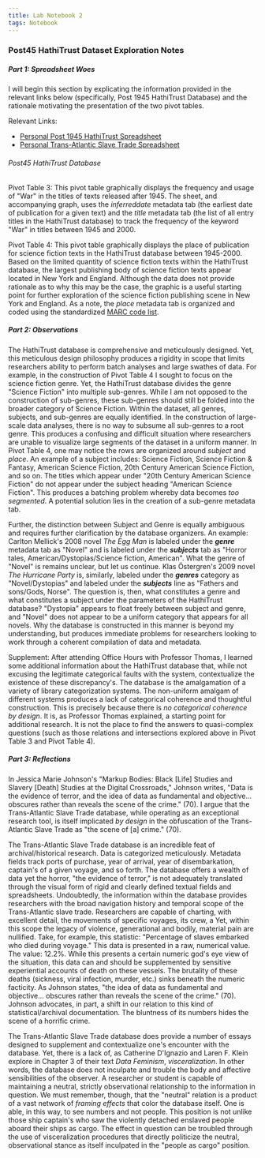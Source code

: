```yaml
---
title: Lab Notebook 2
tags: Notebook
---
```

### Post45 HathiTrust Dataset Exploration Notes
##### Part 1: Spreadsheet Woes
I will begin this section by explicating the information provided in the relevant links below (specifically, Post 1945 HathiTrust Database) and the rationale motivating the presentation of the two pivot tables.

Relevant Links:
- [Personal Post 1945 HathiTrust Spreadsheet](https://docs.google.com/spreadsheets/d/1amHrs3VCNm5jNxxeY4ehRwLyX8ltlBoyNyw2nnEOf34/edit?usp=sharing)
- [Personal Trans-Atlantic Slave Trade Spreadsheet](https://docs.google.com/spreadsheets/d/1YokJTFsyprZ0_zMq7zOeLj34mN-zR-x7Sr4ccmzh4Y4/edit?usp=sharing)

###### Post45 HathiTrust Database
Pivot Table 3: This pivot table graphically displays the frequency and usage of "War" in the titles of texts released after 1945. The sheet, and accompanying graph, uses the *inferreddate* metadata tab (the earliest date of publication for a given text) and the *title* metadata tab (the list of all entry titles in the HathiTrust database) to track the frequency of the keyword "War" in titles between 1945 and 2000.

Pivot Table 4: This pivot table graphically displays the place of publication for science fiction texts in the HathiTrust database between 1945-2000. Based on the limited quantity of science fiction texts within the HathiTrust database, the largest publishing body of science fiction texts appear located in New York and England. Although the data does not provide rationale as to why this may be the case, the graphic is a useful starting point for further exploration of the science fiction publishing scene in New York and England. As a note, the *place* metadata tab is organized and coded using the standardized [MARC code list](https://www.loc.gov/marc/countries/countries_code.html). 

##### Part 2: Observations
The HathiTrust database is comprehensive and meticulously designed. Yet, this meticulous design philosophy produces a rigidity in scope that limits researchers ability to perform batch analyses and large swathes of data. For example, in the construction of Pivot Table 4 I sought to focus on the science fiction genre. Yet, the HathiTrust database divides the genre "Science Fiction" into multiple sub-genres. While I am not opposed to the construction of sub-genres, these sub-genres should still be folded into the broader category of Science Fiction. Within the dataset, all genres, subjects, and sub-genres are equally identified. In the construction of large-scale data analyses, there is no way to subsume all sub-genres to a root genre. This produces a confusing and difficult situation where researchers are unable to visualize large segments of the dataset in a uniform manner. In Pivot Table 4, one may notice the rows are organized around *subject* and *place*. An example of a subject includes: Science Fiction, Science Fiction & Fantasy, American Science Fiction, 20th Century American Science Fiction, and so on. The titles which appear under "20th Century American Science Fiction" do not appear under the subject heading "American Science Fiction". This produces a batching problem whereby data becomes *too segmented*.  A potential solution lies in the creation of a sub-genre metadata tab. 

Further, the distinction between Subject and Genre is equally ambiguous and requires further clarification by the database organizers. An example: Carlton Mellick's 2008 novel *The Egg Man* is labeled under the ***genre*** metadata tab as "Novel" and is labeled under the ***subjects*** tab as "Horror tales, American/Dystopias/Science fiction, American". What the genre of "Novel" is remains unclear, but let us continue. Klas Östergren's 2009 novel *The Hurricane Party* is, similarly, labeled under the ***genres*** category as "Novel/Dystopias" and labeled under the ***subjects*** line as "Fathers and sons/Gods, Norse". The question is, then, what constitutes a genre and what constitutes a subject under the parameters of the HathiTrust database? "Dystopia" appears to float freely between subject and genre, and "Novel" does not appear to be a uniform category that appears for all novels. Why the database is constructed in this manner is beyond my understanding, but produces immediate problems for researchers looking to work through a coherent compilation of data and metadata. 

Supplement: After attending Office Hours with Professor Thomas, I learned some additional information about the HathiTrust database that, while not excusing the legitimate categorical faults with the system, contextualize the existence of these discrepancy's. The database is the amalgamation of a variety of library categorization systems. The non-uniform amalgam of different systems produces a lack of categorical coherence and thoughtful construction. This is precisely because there is *no categorical coherence by design*. It is, as Professor Thomas explained, a starting point for additional research. It is not the place to find the answers to quasi-complex questions (such as those relations and intersections explored above in Pivot Table 3 and Pivot Table 4). 

##### Part 3: Reflections
In Jessica Marie Johnson's "Markup Bodies: Black [Life] Studies and Slavery [Death] Studies at the Digital Crossroads," Johnson writes, "Data is the evidence of terror, and the idea of data as fundamental and objective... obscures rather than reveals the scene of the crime." (70). I argue that the Trans-Atlantic Slave Trade database, while operating as an exceptional research tool, is itself implicated *by design* in the obfuscation of the Trans-Atlantic Slave Trade as "the scene of [a] crime." (70).

The Trans-Atlantic Slave Trade database is an incredible feat of archival/historical research. Data is categorized meticulously. Metadata fields track ports of purchase, year of arrival, year of disembarkation, captain's of a given voyage, and so forth. The database offers a wealth of data yet the horror, "the evidence of terror," is not adequately translated through the visual form of rigid and clearly defined textual fields and spreadsheets. Undoubtedly, the information within the database provides researchers with the broad navigation history and temporal scope of the Trans-Atlantic slave trade. Researchers are capable of charting, with excellent detail, the movements of specific voyages, its crew, a Yet, within this scope the legacy of violence, generational and bodily, material pain are nullified. Take, for example, this statistic: "Percentage of slaves embarked who died during voyage." This data is presented in a raw, numerical value. The value: 12.2%. While this presents a certain numeric god's eye view of the situation, this data can and should be supplemented by sensitive experiential accounts of death on these vessels. The brutality of these deaths (sickness, viral infection, murder, etc.) sinks beneath the numeric facticity. As Johnson states, "the idea of data as fundamental and objective... obscures rather than reveals the scene of the crime." (70). Johnson advocates, in part, a shift in our relation to this kind of statistical/archival documentation. The bluntness of its numbers hides the scene of a horrific crime.

The Trans-Atlantic Slave Trade database does provide a number of essays designed to supplement and contextualize one's encounter with the database. Yet, there is a lack of, as Catherine D'Ignazio and Laren F. Klein explore in Chapter 3 of their text *Data Feminism*, *visceralization*. In other words, the database does not inculpate and trouble the body and affective sensibilities of the observer. A researcher or student is capable of maintaining a neutral, strictly observational relationship to the information in question. We must remember, though, that the "neutral" relation is a product of a vast network of *framing effects* that color the database itself. One is able, in this way, to see numbers and not people. This position is not unlike those ship captain's who saw the violently detached enslaved people aboard their ships as cargo. The effect in question can be troubled through the use of visceralization procedures that directly politicize the neutral, observational stance as itself inculpated in the "people as cargo" position. 
